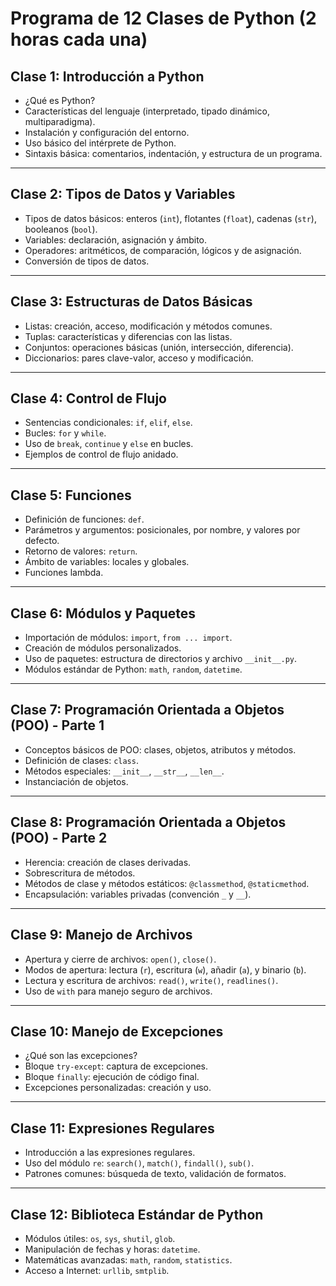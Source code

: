 # Programa de 12 Clases de Python (2 horas cada una)

## **Clase 1: Introducción a Python**
- ¿Qué es Python?
- Características del lenguaje (interpretado, tipado dinámico, multiparadigma).
- Instalación y configuración del entorno.
- Uso básico del intérprete de Python.
- Sintaxis básica: comentarios, indentación, y estructura de un programa.

---

## **Clase 2: Tipos de Datos y Variables**
- Tipos de datos básicos: enteros (`int`), flotantes (`float`), cadenas (`str`), booleanos (`bool`).
- Variables: declaración, asignación y ámbito.
- Operadores: aritméticos, de comparación, lógicos y de asignación.
- Conversión de tipos de datos.

---

## **Clase 3: Estructuras de Datos Básicas**
- Listas: creación, acceso, modificación y métodos comunes.
- Tuplas: características y diferencias con las listas.
- Conjuntos: operaciones básicas (unión, intersección, diferencia).
- Diccionarios: pares clave-valor, acceso y modificación.

---

## **Clase 4: Control de Flujo**
- Sentencias condicionales: `if`, `elif`, `else`.
- Bucles: `for` y `while`.
- Uso de `break`, `continue` y `else` en bucles.
- Ejemplos de control de flujo anidado.

---

## **Clase 5: Funciones**
- Definición de funciones: `def`.
- Parámetros y argumentos: posicionales, por nombre, y valores por defecto.
- Retorno de valores: `return`.
- Ámbito de variables: locales y globales.
- Funciones lambda.

---

## **Clase 6: Módulos y Paquetes**
- Importación de módulos: `import`, `from ... import`.
- Creación de módulos personalizados.
- Uso de paquetes: estructura de directorios y archivo `__init__.py`.
- Módulos estándar de Python: `math`, `random`, `datetime`.

---

## **Clase 7: Programación Orientada a Objetos (POO) - Parte 1**
- Conceptos básicos de POO: clases, objetos, atributos y métodos.
- Definición de clases: `class`.
- Métodos especiales: `__init__`, `__str__`, `__len__`.
- Instanciación de objetos.

---

## **Clase 8: Programación Orientada a Objetos (POO) - Parte 2**
- Herencia: creación de clases derivadas.
- Sobrescritura de métodos.
- Métodos de clase y métodos estáticos: `@classmethod`, `@staticmethod`.
- Encapsulación: variables privadas (convención `_` y `__`).

---

## **Clase 9: Manejo de Archivos**
- Apertura y cierre de archivos: `open()`, `close()`.
- Modos de apertura: lectura (`r`), escritura (`w`), añadir (`a`), y binario (`b`).
- Lectura y escritura de archivos: `read()`, `write()`, `readlines()`.
- Uso de `with` para manejo seguro de archivos.

---

## **Clase 10: Manejo de Excepciones**
- ¿Qué son las excepciones?
- Bloque `try-except`: captura de excepciones.
- Bloque `finally`: ejecución de código final.
- Excepciones personalizadas: creación y uso.

---

## **Clase 11: Expresiones Regulares**
- Introducción a las expresiones regulares.
- Uso del módulo `re`: `search()`, `match()`, `findall()`, `sub()`.
- Patrones comunes: búsqueda de texto, validación de formatos.

---

## **Clase 12: Biblioteca Estándar de Python**
- Módulos útiles: `os`, `sys`, `shutil`, `glob`.
- Manipulación de fechas y horas: `datetime`.
- Matemáticas avanzadas: `math`, `random`, `statistics`.
- Acceso a Internet: `urllib`, `smtplib`.
